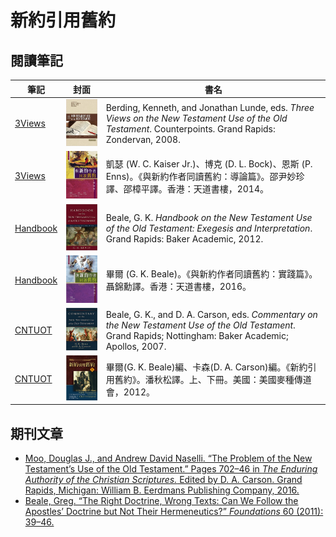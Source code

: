 # 新約引用舊約

## 閱讀筆記

筆記|封面|書名
---|---|---
[3Views](3Views/README.md)|![](images/3Views-cover.png)|Berding, Kenneth, and Jonathan Lunde, eds. *Three Views on the New Testament Use of the Old Testament*. Counterpoints. Grand Rapids: Zondervan, 2008.
[3Views](3Views/README.md)|![](images/3Views-封面.png)|凱瑟 (W. C. Kaiser Jr.)、博克 (D. L. Bock)、恩斯 (P. Enns)。《與新約作者同讀舊約：導論篇》。邵尹妙珍譯、邵樟平譯。香港：天道書樓，2014。
[Handbook](Handbook/README.md)|![](images/Handbook-cover.png)|Beale, G. K. *Handbook on the New Testament Use of the Old Testament: Exegesis and Interpretation*. Grand Rapids: Baker Academic, 2012.
[Handbook](Handbook/README.md)|![](images/Handbook-封面.png)|畢爾 (G. K. Beale)。《與新約作者同讀舊約：實踐篇》。聶錦勳譯。香港：天道書樓，2016。
[CNTUOT](CNTUOT/README.md)|![](images/CNTUOT-cover.png)|Beale, G. K., and D. A. Carson, eds. *Commentary on the New Testament Use of the Old Testament*. Grand Rapids; Nottingham: Baker Academic; Apollos, 2007.
[CNTUOT](CNTUOT/README.md)|![](images/CNTUOT-封面.png)|畢爾(G. K. Beale)編、卡森(D. A. Carson)編。《新約引用舊約》。潘秋松譯。上、下冊。美國：美國麥種傳道會，2012。



## 期刊文章

- [Moo, Douglas J., and Andrew David Naselli. “The Problem of the New Testament’s Use of the Old Testament.” Pages 702–46 in *The Enduring Authority of the Christian Scriptures.* Edited by D. A. Carson. Grand Rapids, Michigan: William B. Eerdmans Publishing Company, 2016.](articles/Moo-2016.md)
- [Beale, Greg. “The Right Doctrine, Wrong Texts: Can We Follow the Apostles’ Doctrine but Not Their Hermeneutics?” *Foundations* 60 (2011): 39–46.](articles/Beale-2011.md)


